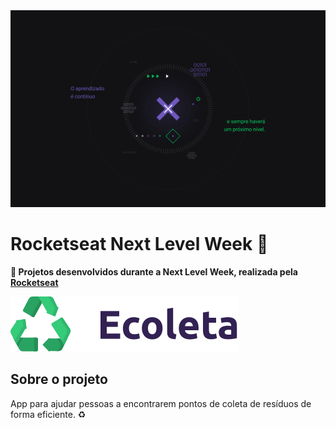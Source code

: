 
<img src="./.github/next-level-week.jpg">

# Rocketseat Next Level Week :rocket:
**:space_invader: Projetos desenvolvidos durante a Next Level Week, realizada pela [Rocketseat](https://github.com/rocketseat)**

<img src="./.github/logo.svg">

## Sobre o projeto

App para ajudar pessoas a encontrarem pontos de coleta de resíduos de forma eficiente. :recycle:
